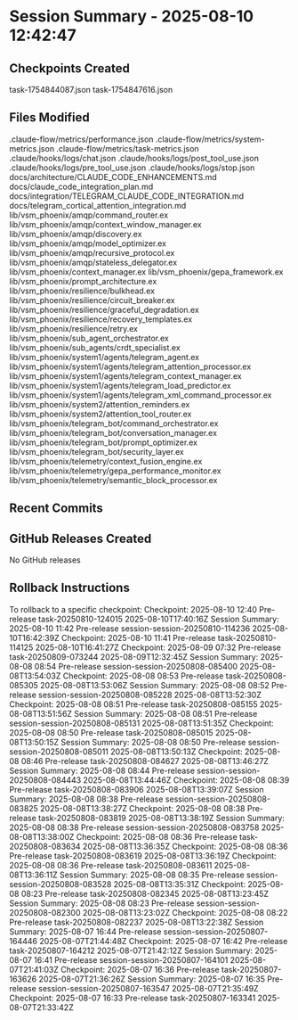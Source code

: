 # Session Summary - 2025-08-10 12:42:47

## Checkpoints Created
task-1754844087.json
task-1754847616.json

## Files Modified
.claude-flow/metrics/performance.json
.claude-flow/metrics/system-metrics.json
.claude-flow/metrics/task-metrics.json
.claude/hooks/logs/chat.json
.claude/hooks/logs/post_tool_use.json
.claude/hooks/logs/pre_tool_use.json
.claude/hooks/logs/stop.json
docs/architecture/CLAUDE_CODE_ENHANCEMENTS.md
docs/claude_code_integration_plan.md
docs/integration/TELEGRAM_CLAUDE_CODE_INTEGRATION.md
docs/telegram_cortical_attention_integration.md
lib/vsm_phoenix/amqp/command_router.ex
lib/vsm_phoenix/amqp/context_window_manager.ex
lib/vsm_phoenix/amqp/discovery.ex
lib/vsm_phoenix/amqp/model_optimizer.ex
lib/vsm_phoenix/amqp/recursive_protocol.ex
lib/vsm_phoenix/amqp/stateless_delegator.ex
lib/vsm_phoenix/context_manager.ex
lib/vsm_phoenix/gepa_framework.ex
lib/vsm_phoenix/prompt_architecture.ex
lib/vsm_phoenix/resilience/bulkhead.ex
lib/vsm_phoenix/resilience/circuit_breaker.ex
lib/vsm_phoenix/resilience/graceful_degradation.ex
lib/vsm_phoenix/resilience/recovery_templates.ex
lib/vsm_phoenix/resilience/retry.ex
lib/vsm_phoenix/sub_agent_orchestrator.ex
lib/vsm_phoenix/sub_agents/crdt_specialist.ex
lib/vsm_phoenix/system1/agents/telegram_agent.ex
lib/vsm_phoenix/system1/agents/telegram_attention_processor.ex
lib/vsm_phoenix/system1/agents/telegram_context_manager.ex
lib/vsm_phoenix/system1/agents/telegram_load_predictor.ex
lib/vsm_phoenix/system1/agents/telegram_xml_command_processor.ex
lib/vsm_phoenix/system2/attention_reminders.ex
lib/vsm_phoenix/system2/attention_tool_router.ex
lib/vsm_phoenix/telegram_bot/command_orchestrator.ex
lib/vsm_phoenix/telegram_bot/conversation_manager.ex
lib/vsm_phoenix/telegram_bot/prompt_optimizer.ex
lib/vsm_phoenix/telegram_bot/security_layer.ex
lib/vsm_phoenix/telemetry/context_fusion_engine.ex
lib/vsm_phoenix/telemetry/gepa_performance_monitor.ex
lib/vsm_phoenix/telemetry/semantic_block_processor.ex

## Recent Commits


## GitHub Releases Created
No GitHub releases

## Rollback Instructions
To rollback to a specific checkpoint:
Checkpoint: 2025-08-10 12:40	Pre-release	task-20250810-124015	2025-08-10T17:40:16Z
Session Summary: 2025-08-10 11:42	Pre-release	session-session-20250810-114236	2025-08-10T16:42:39Z
Checkpoint: 2025-08-10 11:41	Pre-release	task-20250810-114125	2025-08-10T16:41:27Z
Checkpoint: 2025-08-09 07:32	Pre-release	task-20250809-073244	2025-08-09T12:32:45Z
Session Summary: 2025-08-08 08:54	Pre-release	session-session-20250808-085400	2025-08-08T13:54:03Z
Checkpoint: 2025-08-08 08:53	Pre-release	task-20250808-085305	2025-08-08T13:53:06Z
Session Summary: 2025-08-08 08:52	Pre-release	session-session-20250808-085228	2025-08-08T13:52:30Z
Checkpoint: 2025-08-08 08:51	Pre-release	task-20250808-085155	2025-08-08T13:51:56Z
Session Summary: 2025-08-08 08:51	Pre-release	session-session-20250808-085131	2025-08-08T13:51:35Z
Checkpoint: 2025-08-08 08:50	Pre-release	task-20250808-085015	2025-08-08T13:50:15Z
Session Summary: 2025-08-08 08:50	Pre-release	session-session-20250808-085011	2025-08-08T13:50:13Z
Checkpoint: 2025-08-08 08:46	Pre-release	task-20250808-084627	2025-08-08T13:46:27Z
Session Summary: 2025-08-08 08:44	Pre-release	session-session-20250808-084443	2025-08-08T13:44:46Z
Checkpoint: 2025-08-08 08:39	Pre-release	task-20250808-083906	2025-08-08T13:39:07Z
Session Summary: 2025-08-08 08:38	Pre-release	session-session-20250808-083825	2025-08-08T13:38:27Z
Checkpoint: 2025-08-08 08:38	Pre-release	task-20250808-083819	2025-08-08T13:38:19Z
Session Summary: 2025-08-08 08:38	Pre-release	session-session-20250808-083758	2025-08-08T13:38:00Z
Checkpoint: 2025-08-08 08:36	Pre-release	task-20250808-083634	2025-08-08T13:36:35Z
Checkpoint: 2025-08-08 08:36	Pre-release	task-20250808-083619	2025-08-08T13:36:19Z
Checkpoint: 2025-08-08 08:36	Pre-release	task-20250808-083611	2025-08-08T13:36:11Z
Session Summary: 2025-08-08 08:35	Pre-release	session-session-20250808-083528	2025-08-08T13:35:31Z
Checkpoint: 2025-08-08 08:23	Pre-release	task-20250808-082345	2025-08-08T13:23:45Z
Session Summary: 2025-08-08 08:23	Pre-release	session-session-20250808-082300	2025-08-08T13:23:02Z
Checkpoint: 2025-08-08 08:22	Pre-release	task-20250808-082237	2025-08-08T13:22:38Z
Session Summary: 2025-08-07 16:44	Pre-release	session-session-20250807-164446	2025-08-07T21:44:48Z
Checkpoint: 2025-08-07 16:42	Pre-release	task-20250807-164212	2025-08-07T21:42:12Z
Session Summary: 2025-08-07 16:41	Pre-release	session-session-20250807-164101	2025-08-07T21:41:03Z
Checkpoint: 2025-08-07 16:36	Pre-release	task-20250807-163626	2025-08-07T21:36:26Z
Session Summary: 2025-08-07 16:35	Pre-release	session-session-20250807-163547	2025-08-07T21:35:49Z
Checkpoint: 2025-08-07 16:33	Pre-release	task-20250807-163341	2025-08-07T21:33:42Z
